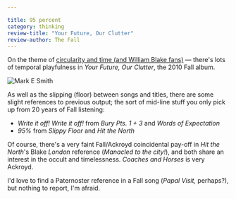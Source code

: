 ```yaml
---

title: 95 percent
category: thinking
review-title: "Your Future, Our Clutter"
review-author: The Fall
---
```


On the theme of [circularity and time (and William Blake fans)](https://theother.leonpaternoster.com/paternoster-row) — there's lots of temporal playfulness in _Your Future, Our Clutter_, the 2010 Fall album.

![Mark E Smith](https://www.kevchino.com/graffix/bandphotos/mark-e-smith_thefall_bp.jpg)

As well as the slipping (floor) between songs and titles, there are some slight references to previous output; the sort of mid-line stuff you only pick up from 20 years of Fall listening:

* _Write it off! Write it off!_ from _Bury Pts. 1 + 3_ and _Words of Expectation_
* _95%_ from _Slippy Floor_ and _Hit the North_

Of course, there's a very faint Fall/Ackroyd coincidental pay-off in _Hit the North_'s Blake _London_ reference (_Manacled to the city!_), and both share an interest in the occult and timelessness. _Coaches and Horses_ is very Ackroyd.

I'd love to find a Paternoster reference in a Fall song (_Papal Visit,_ perhaps?), but nothing to report, I'm afraid.
